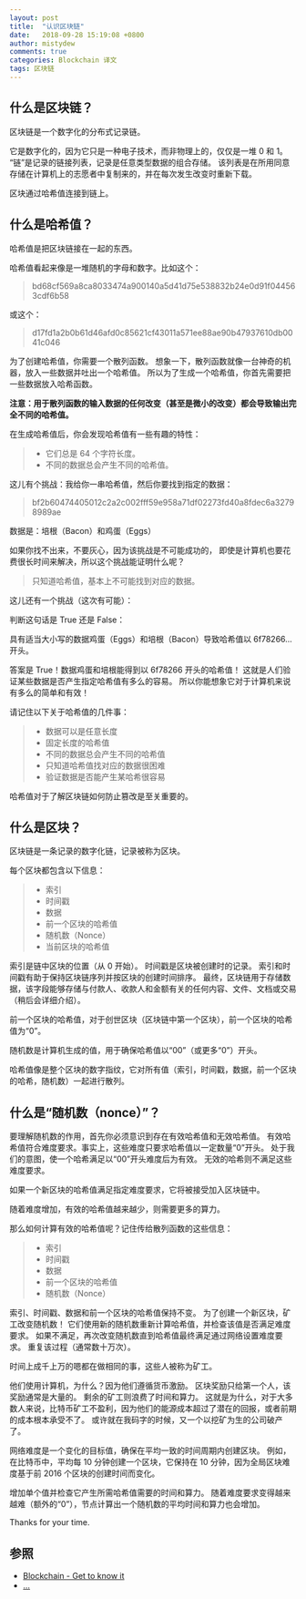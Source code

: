 ```yaml
---
layout: post
title:  "认识区块链"
date:   2018-09-28 15:19:08 +0800
author: mistydew
comments: true
categories: Blockchain 译文
tags: 区块链
---
```

## 什么是区块链？

区块链是一个数字化的分布式记录链。

它是数字化的，因为它只是一种电子技术，而非物理上的，仅仅是一堆 0 和 1。
“链”是记录的链接列表，记录是任意类型数据的组合存储。
该列表是在所用同意存储在计算机上的志愿者中复制来的，并在每次发生改变时重新下载。

区块通过哈希值连接到链上。

## 什么是哈希值？

哈希值是把区块链接在一起的东西。

哈希值看起来像是一堆随机的字母和数字。比如这个：

> bd68cf569a8ca8033474a900140a5d41d75e538832b24e0d91f044563cdf6b58

或这个：

> d17fd1a2b0b61d46afd0c85621cf43011a571ee88ae90b47937610db0041c046

为了创建哈希值，你需要一个散列函数。
想象一下，散列函数就像一台神奇的机器，放入一些数据并吐出一个哈希值。
所以为了生成一个哈希值，你首先需要把一些数据放入哈希函数。

**注意：用于散列函数的输入数据的任何改变（甚至是微小的改变）都会导致输出完全不同的哈希值。**

在生成哈希值后，你会发现哈希值有一些有趣的特性：

> * 它们总是 64 个字符长度。
> * 不同的数据总会产生不同的哈希值。

这儿有个挑战：我给你一串哈希值，然后你要找到指定的数据：

> bf2b60474405012c2a2c002fff59e958a71df02273fd40a8fdec6a32798989ae

数据是：培根（Bacon）和鸡蛋（Eggs）

如果你找不出来，不要灰心，因为该挑战是不可能成功的，
即使是计算机也要花费很长时间来解决，所以这个挑战能证明什么呢？

> 只知道哈希值，基本上不可能找到对应的数据。

这儿还有一个挑战（这次有可能）：

判断这句话是 True 还是 False：

具有适当大小写的数据鸡蛋（Eggs）和培根（Bacon）导致哈希值以 6f78266... 开头。

答案是 True！数据鸡蛋和培根能得到以 6f78266 开头的哈希值！
这就是人们验证某些数据是否产生指定哈希值有多么的容易。
所以你能想象它对于计算机来说有多么的简单和有效！

请记住以下关于哈希值的几件事：

> * 数据可以是任意长度
> * 固定长度的哈希值
> * 不同的数据总会产生不同的哈希值
> * 只知道哈希值找对应的数据很困难
> * 验证数据是否能产生某哈希很容易

哈希值对于了解区块链如何防止篡改是至关重要的。

## 什么是区块？

区块链是一条记录的数字化链，记录被称为区块。

每个区块都包含以下信息：

> * 索引
> * 时间戳
> * 数据
> * 前一个区块的哈希值
> * 随机数（Nonce）
> * 当前区块的哈希值

索引是链中区块的位置（从 0 开始）。
时间戳是区块被创建时的记录。
索引和时间戳有助于保持区块链序列并按区块的创建时间排序。
最终，区块链用于存储数据，该字段能够存储与付款人、收款人和金额有关的任何内容、文件、文档或交易（稍后会详细介绍）。

前一个区块的哈希值，对于创世区块（区块链中第一个区块），前一个区块的哈希值为“0”。

随机数是计算机生成的值，用于确保哈希值以“00”（或更多“0”）开头。

哈希值像是整个区块的数字指纹，它对所有值（索引，时间戳，数据，前一个区块的哈希，随机数）一起进行散列。

## 什么是“随机数（nonce）”？

要理解随机数的作用，首先你必须意识到存在有效哈希值和无效哈希值。
有效哈希值符合难度要求。事实上，这些难度只要求哈希值以一定数量“0”开头。
处于我们的意图，使一个哈希满足以“00”开头难度后为有效。
无效的哈希则不满足这些难度要求。

如果一个新区块的哈希值满足指定难度要求，它将被接受加入区块链中。

随着难度增加，有效的哈希值越来越少，则需要更多的算力。

那么如何计算有效的哈希值呢？记住传给散列函数的这些信息：

> * 索引
> * 时间戳
> * 数据
> * 前一个区块的哈希值
> * 随机数（Nonce）

索引、时间戳、数据和前一个区块的哈希值保持不变。
为了创建一个新区块，矿工改变随机数！
它们使用新的随机数重新计算哈希值，并检查该值是否满足难度要求。
如果不满足，再次改变随机数直到哈希值最终满足通过网络设置难度要求。
重复该过程（通常数十万次）。

时间上成千上万的嗯都在做相同的事，这些人被称为矿工。

他们使用计算机，为什么？因为他们遵循货币激励。
区块奖励只给第一个人，该奖励通常是大量的。
剩余的矿工则浪费了时间和算力。
这就是为什么，对于大多数人来说，比特币矿工不盈利，因为他们的能源成本超过了潜在的回报，或者前期的成本根本承受不了。
或许就在我码字的时候，又一个以挖矿为生的公司破产了。

网络难度是一个变化的目标值，确保在平均一致的时间周期内创建区块。
例如，在比特币中，平均每 10 分钟创建一个区块，它保持在 10 分钟，因为全局区块难度基于前 2016 个区块的创建时间而变化。

增加单个值并检查它产生所需哈希值需要的时间和算力。
随着难度要求变得越来越难（额外的“0”），节点计算出一个随机数的平均时间和算力也会增加。

Thanks for your time.

## 参照
* [Blockchain - Get to know it](https://blockchainhandbook.io)
* [...](https://github.com/mistydew/blockchain)
